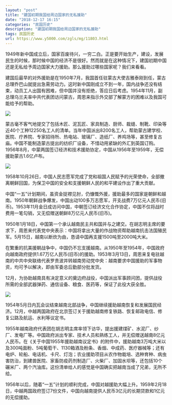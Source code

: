 ```yaml
---
layout: "post"
title: "建国初期我国给周边国家的无私援助"
date: "2018-12-17 16:15"
categories: "民国历史"
description: "建国初期我国给周边国家的无私援助"
tags: 民国历史
url: https://www.y5000.com/zgls/mg/11803.html
---
```






1949年新中国成立后，国家百废待兴，一穷二白。正是要开始生产，建设，发展民生的时候，那时候中国的经济不是很好。然而就是在这种情况下，建国初期中国还是无私给予周边国家大力援助。那么援助过哪些国家呢？我们来看看。

建国后最早的对外援助是在1950年7月，我国首任驻蒙古大使吉雅泰刚到任，蒙古总理乔巴山就提出急需劳动力。这时新中国刚成立不到一年，国内战争还没有结束，动员工人出国有困难，但中国并没有拒绝，答应日后考虑。1954年11月，副总理乌兰夫率中共代表团访问蒙古，周恩来指示外交部了解蒙方的困难以及我国可能给予的帮助。

![](https://img.y5000.com/uploads/allimg/170122/8-1F122142501356.jpg)

蒙古毫不客气地提交了包括木匠、泥瓦匠、家具制造、厨师、裁缝、制靴、印染等近40个工种12250名工人的清单。当年中国派出8200名工人，帮助蒙古建学校、医院、疗养院、专家招待所、热电站、玻璃厂、造纸厂、养鸡场等，甚至修复古庙。中国不能制造蒙古提出的纺织厂设备，不惜动用紧缺的外汇到英国订购。1956年8月，中蒙两国签订经济和技术援助协定，中国从1956年至1959年，无偿援助蒙古1.6亿卢布。

![](https://img.y5000.com/uploads/allimg/170122/8-1F122142443950.jpg)

1958年10月26日，中国人民志愿军完成了党和祖国人民赋予的光荣使命，全部撤离朝鲜回国，为保卫中国的安全和支援朝鲜人民的和平建设作出了重大贡献。

中国“一五”计划期间，虽资金捉襟见肘，仍慷慨外援，援助最多的国家是朝鲜和越南。1950年朝鲜战争爆发，中国出动100多万志愿军，开支战费7万亿元人民币(旧币)。1953年11月金日成访问中国，中朝签订经济文化合作协定，中国不仅将战时费用一笔勾销，又无偿赠送朝鲜8万亿元人民币(旧币)。

1950年1月18日，中国第一个承认越南民主共和国并与之建交。在胡志明主席的要求下，周恩来代表党中央表示：中国将拿出大量的作战物资帮助越南抗击法国殖民军。5月15日，越南以断炊为由，恳请中国再支援1500吨至2000吨大米。

在繁重的抗美援朝战争中，中国仍不忘支援越南。从1950年至1954年，中国政府向越南政府提供1.67万亿人民币(旧币)的援助。1953年3月13日，周恩来复电驻越南的中共中央联络代表罗贵波并转越南劳动党中央：越南要求中国援助的军事物资，均可予以解决，即由军委总后勤部分批发货。

12月，为协助越南具有决定意义的奠边府战役，中国派出军事顾问团，提供战役所需的全部武器弹药、通信设备、粮食、医药等，保证了此役大获全胜。

![](https://img.y5000.com/uploads/allimg/170122/1433295F9-0.jpg)

1954年5月日内瓦会议结束越南北部战争，中国继续援助越南恢复和发展国民经济。12月，中越两国政府在北京签订关于援助越南修复铁路、恢复邮政电信、修复公路及航运、水利等议定书。

1955年越南政府代表团在胡志明主席率领下访华，提出援建煤矿、水泥厂、纱厂、发电厂等。中国政府派出专家、技术人员和熟练工人，并无偿赠送越南8亿元人民币。在《关于中国1955年援助越南议定书》的附件中，援助越南3万吨大米以及300吨面粉、5吨葡萄干、1130箱酒及粉条、香烟、中成药、医疗器械等；还有电炉、轮船、电话机、卡尺、灯泡；农业援助项目从农作物栽培、选种育种、病虫害防治，到建兽医院、家畜防疫药剂制造厂、火柴厂、加固水坝等，还包括10个碾米厂、两个汽油库。这份清单给人的感觉是中国确实把越南当成了兄弟，无所不给。

1956年以后，随着“一五”计划的顺利完成，中国对越援助大幅上升。1959年2月18日，中越两国政府签订7份文件，中国向越南提供人民币3亿元的长期贷款和1亿元的无偿援助。
